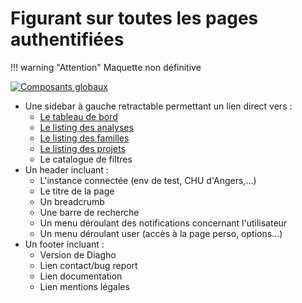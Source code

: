 # Figurant sur toutes les pages authentifiées

!!! warning "Attention"
    Maquette non définitive

[![Composants globaux](/images/mockup/all-pages.jpg)](/images/mockup/all-pages.jpg)

- Une sidebar à gauche retractable permettant un lien direct vers :
    - [Le tableau de bord](./dashboard.md)
    - [Le listing des analyses](./list-analyses.md)
    - [Le listing des familles](./list-families.md)
    - [Le listing des projets](./list-projects.md)
    - Le catalogue de filtres
- Un header incluant :
    - L'instance connectée (env de test, CHU d'Angers,…)
    - Le titre de la page
    - Un breadcrumb
    - Une barre de recherche
    - Un menu déroulant des notifications concernant l'utilisateur
    - Un menu déroulant user (accès à la page perso, options…)
- Un footer incluant :
    - Version de Diagho
    - Lien contact/bug report
    - Lien documentation
    - Lien mentions légales